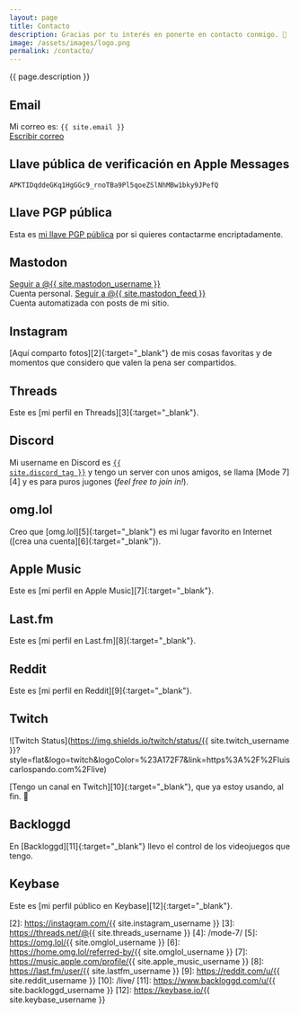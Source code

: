 ```yaml
---
layout: page
title: Contacto
description: Gracias por tu interés en ponerte en contacto conmigo. 🥰
image: /assets/images/logo.png
permalink: /contacto/
---
```


<p class="text-center">{{ page.description }}</p>

## <i class="fa-solid fa-envelope"></i> Email
Mi correo es: <code>{{ site.email }}</code><br>
<a href="mailto:{{ site.email }}" class="btn btn-primary btn-sm" data-toggle="tooltip" data-placement="top" title="Escribir correo">
<i class="fa-solid fa-pen-to-square"></i> Escribir correo
</a>

## <i class="fa-solid fa-comment"></i> Llave pública de verificación en Apple Messages
```
APKTIDqddeGKq1HgGGc9_rnoTBa9Pl5qoeZSlNhMBw1bky9JPefQ
```

## <i class="fa-solid fa-key"></i> Llave PGP pública
Esta es [mi llave PGP pública][1] por si quieres contactarme encriptadamente.

## <i class="fa-brands fa-mastodon"></i> Mastodon
<a rel="me" href="{{ site.mastodon_url }}" class="btn btn-primary btn-sm" data-toggle="tooltip" data-placement="top" title="Seguir a @{{ site.mastodon_username }} en Mastodon" target="_blank">
<i class="fa-brands fa-mastodon"></i> Seguir a @{{ site.mastodon_username }}
</a>
<br>
Cuenta personal.

<a rel="me" href="https://hachyderm.io/@{{ site.mastodon_feed }}" class="btn btn-primary btn-sm" data-toggle="tooltip" data-placement="top" title="Seguir a @{{ site.mastodon_feed }} en Mastodon" target="_blank">
<i class="fa-brands fa-mastodon"></i> Seguir a @{{ site.mastodon_feed }}
</a>
<br>
Cuenta automatizada con posts de mi sitio.

## <i class="fa-brands fa-instagram"></i> Instagram
[Aquí comparto fotos][2]{:target="_blank"} de mis cosas favoritas y de momentos que considero que valen la pena ser compartidos.

## <i class="fa-brands fa-threads"></i> Threads
Este es [mi perfil en Threads][3]{:target="_blank"}.

## <i class="fa-brands fa-discord"></i> Discord
Mi username en Discord es <a href="{{ site.discord_profile }}" target="_blank"><code>{{ site.discord_tag }}</code></a> y tengo un server con unos amigos, se llama [Mode 7][4] y es para puros jugones (*feel free to join in!*).

## <i class="fa-solid fa-heart"></i> omg.lol
Creo que [omg.lol][5]{:target="_blank"} es mi lugar favorito en Internet ([crea una cuenta][6]{:target="_blank"}).

## <i class="fa-brands fa-itunes-note"></i> Apple Music
Este es [mi perfil en Apple Music][7]{:target="_blank"}.

## <i class="fa-brands fa-lastfm"></i> Last.fm
Este es [mi perfil en Last.fm][8]{:target="_blank"}.

## <i class="fa-brands fa-reddit"></i> Reddit
Este es [mi perfil en Reddit][9]{:target="_blank"}.

## <i class="fa-brands fa-twitch"></i> Twitch
![Twitch Status](https://img.shields.io/twitch/status/{{ site.twitch_username }}?style=flat&logo=twitch&logoColor=%23A172F7&link=https%3A%2F%2Fluiscarlospando.com%2Flive)


[Tengo un canal en Twitch][10]{:target="_blank"}, que ya estoy usando, al fin. 🎉

## <i class="fa-solid fa-gamepad"></i> Backloggd
En [Backloggd][11]{:target="_blank"} llevo el control de los videojuegos que tengo.

## <i class="fa-brands fa-keybase"></i> Keybase
Este es [mi perfil público en Keybase][12]{:target="_blank"}.

[1]: /keys/
[2]: https://instagram.com/{{ site.instagram_username }}
[3]: https://threads.net/@{{ site.threads_username }}
[4]: /mode-7/
[5]: https://omg.lol/{{ site.omglol_username }}
[6]: https://home.omg.lol/referred-by/{{ site.omglol_username }}
[7]: https://music.apple.com/profile/{{ site.apple_music_username }}
[8]: https://last.fm/user/{{ site.lastfm_username }}
[9]: https://reddit.com/u/{{ site.reddit_username }}
[10]: /live/
[11]: https://www.backloggd.com/u/{{ site.backloggd_username }}
[12]: https://keybase.io/{{ site.keybase_username }}